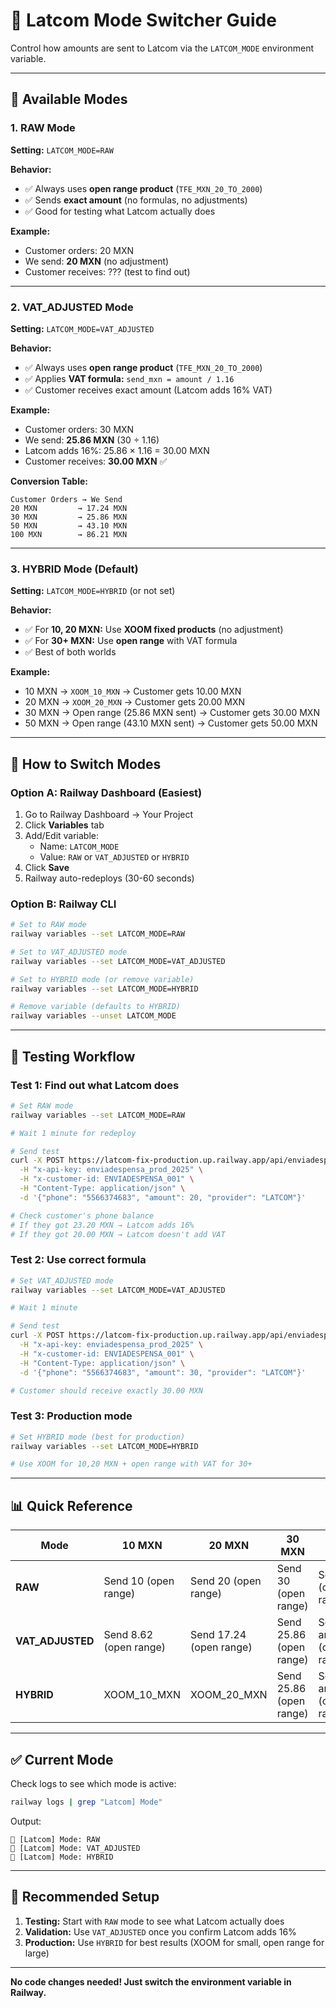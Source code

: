 # 🔧 Latcom Mode Switcher Guide

Control how amounts are sent to Latcom via the `LATCOM_MODE` environment variable.

---

## 🎯 Available Modes

### **1. RAW Mode**
**Setting:** `LATCOM_MODE=RAW`

**Behavior:**
- ✅ Always uses **open range product** (`TFE_MXN_20_TO_2000`)
- ✅ Sends **exact amount** (no formulas, no adjustments)
- ✅ Good for testing what Latcom actually does

**Example:**
- Customer orders: 20 MXN
- We send: **20 MXN** (no adjustment)
- Customer receives: ??? (test to find out)

---

### **2. VAT_ADJUSTED Mode**
**Setting:** `LATCOM_MODE=VAT_ADJUSTED`

**Behavior:**
- ✅ Always uses **open range product** (`TFE_MXN_20_TO_2000`)
- ✅ Applies **VAT formula:** `send_mxn = amount / 1.16`
- ✅ Customer receives exact amount (Latcom adds 16% VAT)

**Example:**
- Customer orders: 30 MXN
- We send: **25.86 MXN** (30 ÷ 1.16)
- Latcom adds 16%: 25.86 × 1.16 = 30.00 MXN
- Customer receives: **30.00 MXN** ✅

**Conversion Table:**
```
Customer Orders → We Send
20 MXN         → 17.24 MXN
30 MXN         → 25.86 MXN
50 MXN         → 43.10 MXN
100 MXN        → 86.21 MXN
```

---

### **3. HYBRID Mode** (Default)
**Setting:** `LATCOM_MODE=HYBRID` (or not set)

**Behavior:**
- ✅ For **10, 20 MXN:** Use **XOOM fixed products** (no adjustment)
- ✅ For **30+ MXN:** Use **open range** with VAT formula
- ✅ Best of both worlds

**Example:**
- 10 MXN → `XOOM_10_MXN` → Customer gets 10.00 MXN
- 20 MXN → `XOOM_20_MXN` → Customer gets 20.00 MXN
- 30 MXN → Open range (25.86 MXN sent) → Customer gets 30.00 MXN
- 50 MXN → Open range (43.10 MXN sent) → Customer gets 50.00 MXN

---

## 🚀 How to Switch Modes

### **Option A: Railway Dashboard (Easiest)**

1. Go to Railway Dashboard → Your Project
2. Click **Variables** tab
3. Add/Edit variable:
   - Name: `LATCOM_MODE`
   - Value: `RAW` or `VAT_ADJUSTED` or `HYBRID`
4. Click **Save**
5. Railway auto-redeploys (30-60 seconds)

### **Option B: Railway CLI**

```bash
# Set to RAW mode
railway variables --set LATCOM_MODE=RAW

# Set to VAT_ADJUSTED mode
railway variables --set LATCOM_MODE=VAT_ADJUSTED

# Set to HYBRID mode (or remove variable)
railway variables --set LATCOM_MODE=HYBRID

# Remove variable (defaults to HYBRID)
railway variables --unset LATCOM_MODE
```

---

## 🧪 Testing Workflow

### **Test 1: Find out what Latcom does**
```bash
# Set RAW mode
railway variables --set LATCOM_MODE=RAW

# Wait 1 minute for redeploy

# Send test
curl -X POST https://latcom-fix-production.up.railway.app/api/enviadespensa/topup \
  -H "x-api-key: enviadespensa_prod_2025" \
  -H "x-customer-id: ENVIADESPENSA_001" \
  -H "Content-Type: application/json" \
  -d '{"phone": "5566374683", "amount": 20, "provider": "LATCOM"}'

# Check customer's phone balance
# If they got 23.20 MXN → Latcom adds 16%
# If they got 20.00 MXN → Latcom doesn't add VAT
```

### **Test 2: Use correct formula**
```bash
# Set VAT_ADJUSTED mode
railway variables --set LATCOM_MODE=VAT_ADJUSTED

# Wait 1 minute

# Send test
curl -X POST https://latcom-fix-production.up.railway.app/api/enviadespensa/topup \
  -H "x-api-key: enviadespensa_prod_2025" \
  -H "x-customer-id: ENVIADESPENSA_001" \
  -H "Content-Type: application/json" \
  -d '{"phone": "5566374683", "amount": 30, "provider": "LATCOM"}'

# Customer should receive exactly 30.00 MXN
```

### **Test 3: Production mode**
```bash
# Set HYBRID mode (best for production)
railway variables --set LATCOM_MODE=HYBRID

# Use XOOM for 10,20 MXN + open range with VAT for 30+
```

---

## 📊 Quick Reference

| Mode | 10 MXN | 20 MXN | 30 MXN | 50+ MXN |
|------|--------|--------|--------|---------|
| **RAW** | Send 10 (open range) | Send 20 (open range) | Send 30 (open range) | Send exact (open range) |
| **VAT_ADJUSTED** | Send 8.62 (open range) | Send 17.24 (open range) | Send 25.86 (open range) | Send amount/1.16 (open range) |
| **HYBRID** | XOOM_10_MXN | XOOM_20_MXN | Send 25.86 (open range) | Send amount/1.16 (open range) |

---

## ✅ Current Mode

Check logs to see which mode is active:

```bash
railway logs | grep "Latcom] Mode"
```

Output:
```
🔧 [Latcom] Mode: RAW
🔧 [Latcom] Mode: VAT_ADJUSTED
🔧 [Latcom] Mode: HYBRID
```

---

## 🎯 Recommended Setup

1. **Testing:** Start with `RAW` mode to see what Latcom actually does
2. **Validation:** Use `VAT_ADJUSTED` once you confirm Latcom adds 16%
3. **Production:** Use `HYBRID` for best results (XOOM for small, open range for large)

---

**No code changes needed! Just switch the environment variable in Railway.**
